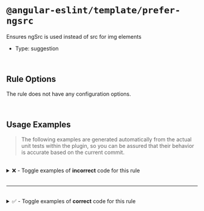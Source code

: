 <!--

  DO NOT EDIT.

  This markdown file was autogenerated using a mixture of the following files as the source of truth for its data:
  - ../../src/rules/prefer-ngsrc.ts
  - ../../tests/rules/prefer-ngsrc/cases.ts

  In order to update this file, it is therefore those files which need to be updated, as well as potentially the generator script:
  - ../../../../tools/scripts/generate-rule-docs.ts

-->

<br>

# `@angular-eslint/template/prefer-ngsrc`

Ensures ngSrc is used instead of src for img elements

- Type: suggestion

<br>

## Rule Options

The rule does not have any configuration options.

<br>

## Usage Examples

> The following examples are generated automatically from the actual unit tests within the plugin, so you can be assured that their behavior is accurate based on the current commit.

<br>

<details>
<summary>❌ - Toggle examples of <strong>incorrect</strong> code for this rule</summary>

<br>

#### Default Config

```json
{
  "rules": {
    "@angular-eslint/template/prefer-ngsrc": [
      "error"
    ]
  }
}
```

<br>

#### ❌ Invalid Code

```html
<ng-template>
  <img src="http://localhost">
       ~~~~~~~~~~~~~~~~~~~~~~
  <img [src]="'http://localhost'">
       ~~~~~~~~~~~~~~~~~~~~~~~~~~
  <img [src]="value">
       ~~~~~~~~~~~~~
</ng-template>
```

<br>

---

<br>

#### Default Config

```json
{
  "rules": {
    "@angular-eslint/template/prefer-ngsrc": [
      "error"
    ]
  }
}
```

<br>

#### ❌ Invalid Code

```html
<ng-template>
  <img ngSrc="http://localhost" src="http://localhost">
                                ~~~~~~~~~~~~~~~~~~~~~~
  <img ngSrc="http://localhost" [src]="'http://localhost'">
                                ~~~~~~~~~~~~~~~~~~~~~~~~~~
  <img ngSrc="http://localhost" [src]="value">
                                ~~~~~~~~~~~~~
  <img [ngSrc]="otherValue" src="http://localhost">
                            ~~~~~~~~~~~~~~~~~~~~~~
  <img [ngSrc]="otherValue" [src]="'http://localhost'">
                            ~~~~~~~~~~~~~~~~~~~~~~~~~~
  <img [ngSrc]="otherValue" [src]="value">
                            ~~~~~~~~~~~~~
  <img [src]="otherValue" [ngSrc]="value">
       ~~~~~~~~~~~~~~~~~~
  <img src="data:image/png;base64" [ngSrc]="otherValue">
       ~~~~~~~~~~~~~~~~~~~~~~~~~~~
</ng-template>
```

</details>

<br>

---

<br>

<details>
<summary>✅ - Toggle examples of <strong>correct</strong> code for this rule</summary>

<br>

#### Default Config

```json
{
  "rules": {
    "@angular-eslint/template/prefer-ngsrc": [
      "error"
    ]
  }
}
```

<br>

#### ✅ Valid Code

```html
<img ngSrc="http://localhost">
```

<br>

---

<br>

#### Default Config

```json
{
  "rules": {
    "@angular-eslint/template/prefer-ngsrc": [
      "error"
    ]
  }
}
```

<br>

#### ✅ Valid Code

```html
<img [ngSrc]="'http://localhost'">
```

<br>

---

<br>

#### Default Config

```json
{
  "rules": {
    "@angular-eslint/template/prefer-ngsrc": [
      "error"
    ]
  }
}
```

<br>

#### ✅ Valid Code

```html
<img [ngSrc]="value">
```

<br>

---

<br>

#### Default Config

```json
{
  "rules": {
    "@angular-eslint/template/prefer-ngsrc": [
      "error"
    ]
  }
}
```

<br>

#### ✅ Valid Code

```html
<img src="data:image/jpeg;base64">
```

</details>

<br>
